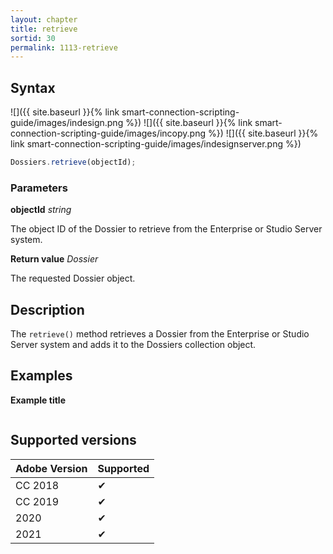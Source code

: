 ```yaml
---
layout: chapter
title: retrieve
sortid: 30
permalink: 1113-retrieve
---
```

## Syntax

![]({{ site.baseurl }}{% link smart-connection-scripting-guide/images/indesign.png %}) ![]({{ site.baseurl }}{% link smart-connection-scripting-guide/images/incopy.png %}) ![]({{ site.baseurl }}{% link smart-connection-scripting-guide/images/indesignserver.png %})
```javascript
Dossiers.retrieve(objectId);
```

### Parameters

**objectId** *string*

The object ID of the Dossier to retrieve from the Enterprise or Studio Server system.

**Return value** *Dossier*

The requested Dossier object.

## Description

The `retrieve()` method retrieves a Dossier from the Enterprise or Studio Server system and adds it to the Dossiers collection object.

## Examples

**Example title**

```javascript

```

## Supported versions

| Adobe Version | Supported |
|---------------|---------|
| CC 2018       | ✔       |
| CC 2019       | ✔       |
| 2020          | ✔       |
| 2021          | ✔       |